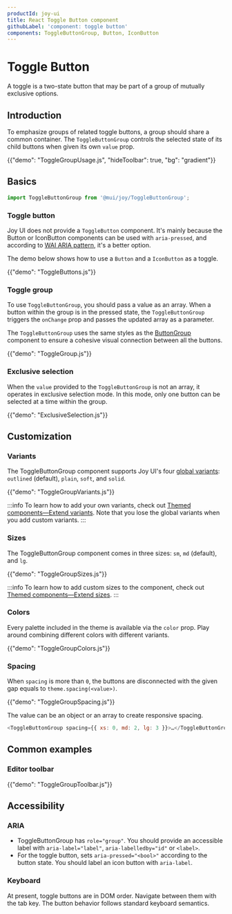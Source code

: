 ```yaml
---
productId: joy-ui
title: React Toggle Button component
githubLabel: 'component: toggle button'
components: ToggleButtonGroup, Button, IconButton
---
```


# Toggle Button

<p class="description">A toggle is a two-state button that may be part of a group of mutually exclusive options.</p>

## Introduction

To emphasize groups of related toggle buttons,
a group should share a common container.
The `ToggleButtonGroup` controls the selected state of its child buttons when given its own `value` prop.

{{"demo": "ToggleGroupUsage.js", "hideToolbar": true, "bg": "gradient"}}

## Basics

```jsx
import ToggleButtonGroup from '@mui/joy/ToggleButtonGroup';
```

### Toggle button

Joy UI does not provide a `ToggleButton` component. It's mainly because the Button or IconButton components can be used with `aria-pressed`, and according to [WAI ARIA pattern](https://www.w3.org/WAI/ARIA/apg/patterns/button/), it's a better option.

The demo below shows how to use a `Button` and a `IconButton` as a toggle.

{{"demo": "ToggleButtons.js"}}

### Toggle group

To use `ToggleButtonGroup`, you should pass a value as an array. When a button within the group is in the pressed state, the `ToggleButtonGroup` triggers the `onChange` prop and passes the updated array as a parameter.

The `ToggleButtonGroup` uses the same styles as the [ButtonGroup](/joy-ui/react-button-group/) component to ensure a cohesive visual connection between all the buttons.

{{"demo": "ToggleGroup.js"}}

### Exclusive selection

When the `value` provided to the `ToggleButtonGroup` is not an array, it operates in exclusive selection mode. In this mode, only one button can be selected at a time within the group.

{{"demo": "ExclusiveSelection.js"}}

## Customization

### Variants

The ToggleButtonGroup component supports Joy UI's four [global variants](/joy-ui/main-features/global-variants/): `outlined` (default), `plain`, `soft`, and `solid`.

{{"demo": "ToggleGroupVariants.js"}}

:::info
To learn how to add your own variants, check out [Themed components—Extend variants](/joy-ui/customization/themed-components/#extend-variants).
Note that you lose the global variants when you add custom variants.
:::

### Sizes

The ToggleButtonGroup component comes in three sizes: `sm`, `md` (default), and `lg`.

{{"demo": "ToggleGroupSizes.js"}}

:::info
To learn how to add custom sizes to the component, check out [Themed components—Extend sizes](/joy-ui/customization/themed-components/#extend-sizes).
:::

### Colors

Every palette included in the theme is available via the `color` prop.
Play around combining different colors with different variants.

{{"demo": "ToggleGroupColors.js"}}

### Spacing

When `spacing` is more than `0`, the buttons are disconnected with the given gap equals to `theme.spacing(<value>)`.

{{"demo": "ToggleGroupSpacing.js"}}

The value can be an object or an array to create responsive spacing.

```js
<ToggleButtonGroup spacing={{ xs: 0, md: 2, lg: 3 }}>…</ToggleButtonGroup>
```

## Common examples

### Editor toolbar

{{"demo": "ToggleGroupToolbar.js"}}

## Accessibility

### ARIA

- ToggleButtonGroup has `role="group"`. You should provide an accessible label with `aria-label="label"`, `aria-labelledby="id"` or `<label>`.
- For the toggle button, sets `aria-pressed="<bool>"` according to the button state. You should label an icon button with `aria-label`.

### Keyboard

At present, toggle buttons are in DOM order. Navigate between them with the tab key. The button behavior follows standard keyboard semantics.
